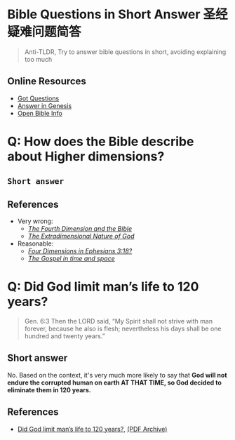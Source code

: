 # Bible Questions in Short Answer 圣经疑难问题简答
> Anti-TLDR, Try to answer bible questions in short, avoiding explaining too much

## Online Resources
- [Got Questions](https://www.gotquestions.org/)
- [Answer in Genesis](https://answersingenesis.org/)
- [Open Bible Info](https://www.openbible.info/)


# Q: How does the Bible describe about Higher dimensions?

## `Short answer`

## References
- Very wrong:
    - [_The Fourth Dimension and the Bible_](http://www.math.brown.edu/~banchoff/Yale/project13/bible)
    - [_The Extradimensional Nature of God_](http://www.godandscience.org/apologetics/xdimgod.html)
- Reasonable:
    - [_Four Dimensions in Ephesians 3:18?_](https://scibible.wordpress.com/2013/11/23/four-dimensions-in-ephesians-318/)
    - [_The Gospel in time and space_](https://creation.com/the-gospel-in-time-and-space)


# Q: Did God limit man’s life to 120 years?

> Gen. 6:3  Then the LORD said, “My Spirit shall not strive with man forever, because he also is flesh; nevertheless his days shall be one hundred and twenty years.”

## Short answer
No. Based on the context, it's very much more likely to say that **God will not endure the corrupted human on earth AT THAT TIME, so God decided to eliminate them in 120 years.**

## References
- [Did God limit man’s life to 120 years?](https://www.versebyverseministry.org/bible-answers/are-people-limited-to-120-years-of-life/), [(PDF Archive)](https://github.com/solomonxie/solomonxie.github.io/files/1934342/Did.God.limit.man.s.life.to.120.years_._.Verse.By.Verse.Ministry.pdf)
